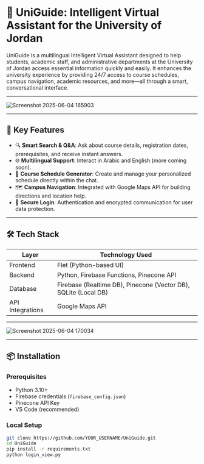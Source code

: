 # 🧠 UniGuide: Intelligent Virtual Assistant for the University of Jordan

UniGuide is a multilingual Intelligent Virtual Assistant designed to help students, academic staff, and administrative departments at the University of Jordan access essential information quickly and easily. It enhances the university experience by providing 24/7 access to course schedules, campus navigation, academic resources, and more—all through a smart, conversational interface.

---

![Screenshot 2025-06-04 165903](https://github.com/user-attachments/assets/cdb04566-70cd-4db2-b0ce-c99943ba15db)

---


## 🚀 Key Features

- 🔍 **Smart Search & Q&A**: Ask about course details, registration dates, prerequisites, and receive instant answers.
- 🌐 **Multilingual Support**: Interact in Arabic and English (more coming soon).
- 📅 **Course Schedule Generator**: Create and manage your personalized schedule directly within the chat.
- 🗺️ **Campus Navigation**: Integrated with Google Maps API for building directions and location help.
- 🔐 **Secure Login**: Authentication and encrypted communication for user data protection.

---

## 🛠️ Tech Stack

| Layer          | Technology Used |
|----------------|-----------------|
| Frontend       | Flet (Python-based UI) |
| Backend        | Python, Firebase Functions, Pinecone API |
| Database       | Firebase (Realtime DB), Pinecone (Vector DB), SQLite (Local DB) |
| API Integrations | Google Maps API |

---

![Screenshot 2025-06-04 170034](https://github.com/user-attachments/assets/efc2f521-c412-475c-847e-862a14f33f27)

---


## 📦 Installation

### Prerequisites
- Python 3.10+
- Firebase credentials (`firebase_config.json`)
- Pinecone API Key
- VS Code (recommended)

### Local Setup
```bash
git clone https://github.com/YOUR_USERNAME/UniGuide.git
cd UniGuide
pip install -r requirements.txt
python login_view.py
